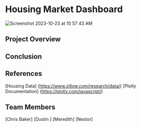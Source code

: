 # Housing Market Dashboard

![Screenshot 2023-10-23 at 10 57 43 AM](https://github.com/neslink/Project3_Housing/assets/133677209/6008ac09-ed58-438f-af5c-46c30050d825)

## Project Overview

## Conclusion

## References
[Housing Data] (https://www.zillow.com/research/data/)
[Plotly Documentation] (https://plotly.com/javascript/)
[](https://regex101.com/)


## Team Members
[Chris Baker]
[Dustin ]
[Meredith]
[Nestor]
